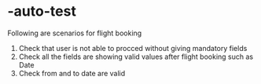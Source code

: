 # -auto-test
Following are scenarios for flight booking
1. Check that user is not able to procced without giving mandatory fields
2. Check all the fields are showing valid values after flight booking such as Date
3. Check from and to date are valid
